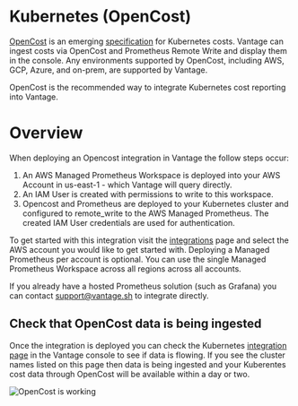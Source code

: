 # Kubernetes (OpenCost)

[OpenCost](https://www.opencost.io) is an emerging [specification](https://github.com/opencost/opencost/blob/develop/spec/opencost-specv01.md) for Kubernetes costs. Vantage can ingest costs via OpenCost and Prometheus Remote Write and display them in the console. Any environments supported by OpenCost, including AWS, GCP, Azure, and on-prem, are supported by Vantage.

OpenCost is the recommended way to integrate Kubernetes cost reporting into Vantage.

# Overview

When deploying an Opencost integration in Vantage the follow steps occur:

1. An AWS Managed Prometheus Workspace is deployed into your AWS Account in us-east-1 - which Vantage will query directly.
2. An IAM User is created with permissions to write to this workspace.
3. Opencost and Prometheus are deployed to your Kubernetes cluster and configured to remote_write to the AWS Managed Prometheus. The created IAM User credentials are used for authentication.

To get started with this integration visit the [integrations](https://console.vantage.sh/settings/integrations) page and select the AWS account you would like to get started with. Deploying a Managed Prometheus per account is optional. You can use the single Managed Prometheus Workspace across all regions across all accounts.

If you already have a hosted Prometheus solution (such as Grafana) you can contact support@vantage.sh to integrate directly.

## Check that OpenCost data is being ingested

Once the integration is deployed you can check the Kubernetes [integration page](https://console.vantage.sh/settings/integrations) in the Vantage console to see if data is flowing. If you see the cluster names listed on this page then data is being ingested and your Kuberentes cost data through OpenCost will be available within a day or two.

![OpenCost is working](/img/opencost_working.png)